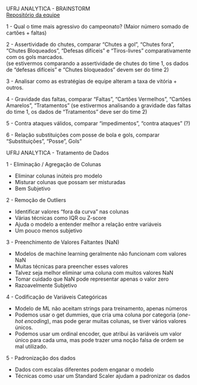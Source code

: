 UFRJ ANALYTICA \- BRAINSTORM  
[Repositório da equipe](http://github.com/Ang3k/Analytica-Desafio)

1 \- Qual o time mais agressivo do campeonato? (Maior número somado de cartões \+ faltas)

2 \- Assertividade do chutes, comparar “Chutes a gol”, “Chutes fora”, “Chutes Bloqueados”, “Defesas difíceis” e “Tiros-livres” comparativamente com os gols marcados.  
(se estivermos comparando a assertividade de chutes do time 1, os dados de “defesas difíceis” e “Chutes bloqueados” devem ser do time 2\)

3 \- Analisar como as estratégias de equipe alteram a taxa de vitória \+ outros.

4 \- Gravidade das faltas, comparar “Faltas”, “Cartões Vermelhos”, “Cartões Amarelos”, “Tratamentos” (se estivermos analisando a gravidade das faltas do time 1, os dados de “Tratamentos” deve ser do time 2\)

5 \- Contra ataques válidos, comparar “impedimentos”, “contra ataques” (?)

6 \- Relação substituições com posse de bola e gols, comparar “Substituições”, “Posse”, Gols”

UFRJ ANALYTICA \- Tratamento de Dados 

1 \- Eliminação / Agregação de Colunas

* Eliminar colunas inúteis pro modelo  
* Misturar colunas que possam ser misturadas  
* Bem Subjetivo

2 \- Remoção de Outliers

* Identificar valores “fora da curva” nas colunas  
* Várias técnicas como IQR ou Z-score  
* Ajuda o modelo a entender melhor a relação entre variáveis  
* Um pouco menos subjetivo

3 \- Preenchimento de Valores Faltantes (NaN)

* Modelos de machine learning geralmente não funcionam com valores NaN  
* Muitas técnicas para preencher esses valores  
* Talvez seja melhor eliminar uma coluna com muitos valores NaN  
* Tomar cuidado que NaN pode representar apenas o valor zero  
* Razoavelmente Subjetivo

4  \- Codificação de Variáveis Categóricas

* Modelo de ML não aceitam strings para treinamento, apenas números  
* Podemos usar o get dummies, que cria uma coluna por categoria (*one-hot encoding*), mas pode gerar muitas colunas, se tiver vários valores únicos.  
* Podemos usar um ordinal encoder, que atribui às variáveis um valor único para cada uma, mas pode trazer uma noção falsa de ordem se mal utilizado.

5  \- Padronização dos dados

* Dados com escalas diferentes podem enganar o modelo  
* Técnicas como usar um Standard Scaler ajudam a padronizar os dados


  
